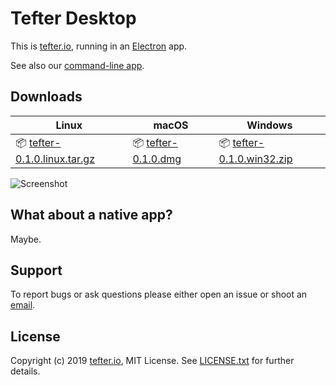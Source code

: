 # Tefter Desktop

This is [tefter.io](https://tefter.io), running in an [Electron](https://electronjs.org/) app.

See also our [command-line app][tefter_cli].

## Downloads

| Linux                                 | macOS                            | Windows                              |
----------------------------------------|----------------------------------|----------------------------------------
| 📦 [tefter-0.1.0.linux.tar.gz][linux] | 📦 [tefter-0.1.0.dmg][mac] | 📦 [tefter-0.1.0.win32.zip][windows] |

![Screenshot](https://github.com/tefter/desktop/raw/master/screenshots/tefter_desktop.png)

## What about a native app?

Maybe. 

## Support

To report bugs or ask questions please either open an issue or shoot an
[email](mailto:support@tefter.io).

## License

Copyright (c) 2019 [tefter.io](https://tefter.io), MIT License.
See [LICENSE.txt](https://github.com/tefter/desktop/blob/master/LICENSE.txt) for further details.

[linux]: https://github.com/tefter/desktop/raw/master/tefter-0.1.0.linux.tar.gz
[mac]: https://github.com/tefter/desktop/raw/master/tefter-0.1.0.dmg
[windows]: https://github.com/tefter/desktop/raw/master/tefter-0.1.0.win32.zip
[tefter_cli]: https://github.com/tefter/cli
